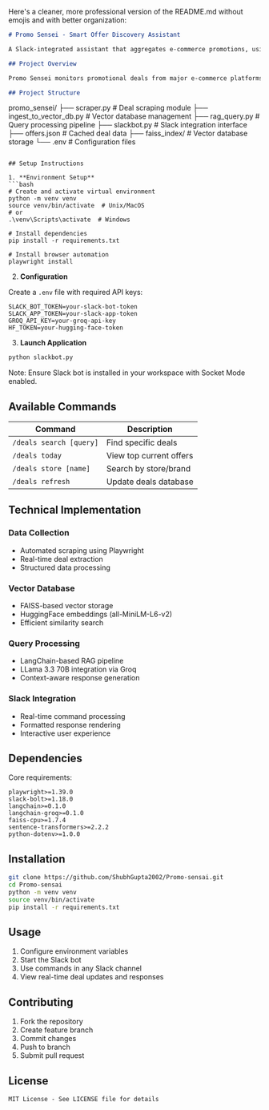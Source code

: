 Here's a cleaner, more professional version of the README.md without emojis and with better organization:

```markdown
# Promo Sensei - Smart Offer Discovery Assistant

A Slack-integrated assistant that aggregates e-commerce promotions, using vector database storage and RAG (Retrieval-Augmented Generation) for intelligent deal discovery.

## Project Overview

Promo Sensei monitors promotional deals from major e-commerce platforms, processes deal information, and provides natural language responses to user queries through Slack integration.

## Project Structure

```
  promo_sensei/
  ├── scraper.py               # Deal scraping module
  ├── ingest_to_vector_db.py   # Vector database management
  ├── rag_query.py            # Query processing pipeline
  ├── slackbot.py             # Slack integration interface
  ├── offers.json             # Cached deal data
  ├── faiss_index/            # Vector database storage
  └── .env                    # Configuration files
```

## Setup Instructions

1. **Environment Setup**
```bash
# Create and activate virtual environment
python -m venv venv
source venv/bin/activate  # Unix/MacOS
# or
.\venv\Scripts\activate  # Windows

# Install dependencies
pip install -r requirements.txt

# Install browser automation
playwright install
```

2. **Configuration**

Create a `.env` file with required API keys:
```
SLACK_BOT_TOKEN=your-slack-bot-token
SLACK_APP_TOKEN=your-slack-app-token
GROQ_API_KEY=your-groq-api-key
HF_TOKEN=your-hugging-face-token
```

3. **Launch Application**
```bash
python slackbot.py
```

Note: Ensure Slack bot is installed in your workspace with Socket Mode enabled.

## Available Commands

| Command | Description |
|---------|-------------|
| `/deals search [query]` | Find specific deals |
| `/deals today` | View top current offers |
| `/deals store [name]` | Search by store/brand |
| `/deals refresh` | Update deals database |

## Technical Implementation

### Data Collection
- Automated scraping using Playwright
- Real-time deal extraction
- Structured data processing

### Vector Database
- FAISS-based vector storage
- HuggingFace embeddings (all-MiniLM-L6-v2)
- Efficient similarity search

### Query Processing
- LangChain-based RAG pipeline
- LLama 3.3 70B integration via Groq
- Context-aware response generation

### Slack Integration
- Real-time command processing
- Formatted response rendering
- Interactive user experience

## Dependencies

Core requirements:
```
playwright>=1.39.0
slack-bolt>=1.18.0
langchain>=0.1.0
langchain-groq>=0.1.0
faiss-cpu>=1.7.4
sentence-transformers>=2.2.2
python-dotenv>=1.0.0
```

## Installation

```bash
git clone https://github.com/ShubhGupta2002/Promo-sensai.git
cd Promo-sensai
python -m venv venv
source venv/bin/activate
pip install -r requirements.txt
```

## Usage

1. Configure environment variables
2. Start the Slack bot
3. Use commands in any Slack channel
4. View real-time deal updates and responses

## Contributing

1. Fork the repository
2. Create feature branch
3. Commit changes
4. Push to branch
5. Submit pull request

## License

```
MIT License - See LICENSE file for details
```
